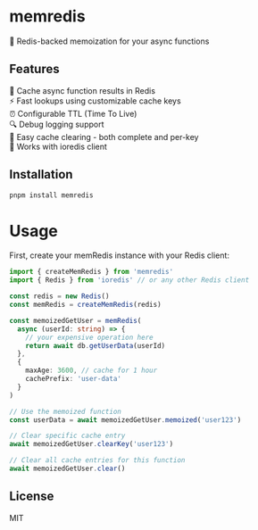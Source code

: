 # memredis 

🚀 Redis-backed memoization for your async functions

## Features

🔄 Cache async function results in Redis  
⚡ Fast lookups using customizable cache keys  
⏰ Configurable TTL (Time To Live)  
🔍 Debug logging support  
🧹 Easy cache clearing - both complete and per-key  
🔌 Works with ioredis client  

## Installation

```bash
pnpm install memredis
```

# Usage
First, create your memRedis instance with your Redis client:

```typescript
import { createMemRedis } from 'memredis'
import { Redis } from 'ioredis' // or any other Redis client

const redis = new Redis()
const memRedis = createMemRedis(redis)

const memoizedGetUser = memRedis(
  async (userId: string) => {
    // your expensive operation here
    return await db.getUserData(userId)
  },
  {
    maxAge: 3600, // cache for 1 hour
    cachePrefix: 'user-data'
  }
)

// Use the memoized function
const userData = await memoizedGetUser.memoized('user123')

// Clear specific cache entry
await memoizedGetUser.clearKey('user123')

// Clear all cache entries for this function
await memoizedGetUser.clear()
```

## License 

MIT
